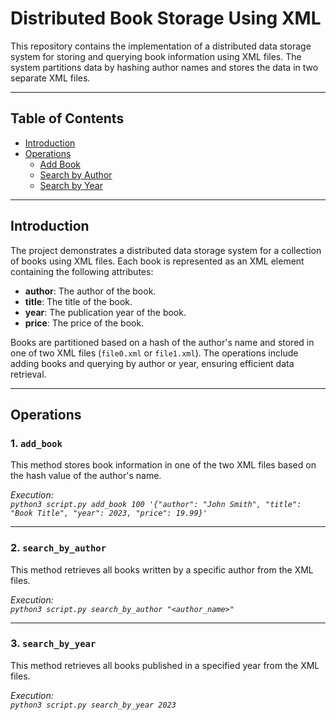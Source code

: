 # Distributed Book Storage Using XML

This repository contains the implementation of a distributed data storage system for storing and querying book information using XML files. The system partitions data by hashing author names and stores the data in two separate XML files.

---

## Table of Contents

- [Introduction](#introduction)
- [Operations](#operations)
  - [Add Book](#1-add_book)
  - [Search by Author](#2-search_by_author)
  - [Search by Year](#3-search_by_year)
---

## Introduction

The project demonstrates a distributed data storage system for a collection of books using XML files. Each book is represented as an XML element containing the following attributes:
- **author**: The author of the book.
- **title**: The title of the book.
- **year**: The publication year of the book.
- **price**: The price of the book.

Books are partitioned based on a hash of the author's name and stored in one of two XML files (`file0.xml` or `file1.xml`). The operations include adding books and querying by author or year, ensuring efficient data retrieval.

---


## Operations

### 1. `add_book`

This method stores book information in one of the two XML files based on the hash value of the author's name.

*Execution:*  
*`python3 script.py add_book 100 '{"author": "John Smith", "title": "Book Title", "year": 2023, "price": 19.99}'`*

---

### 2. `search_by_author`

This method retrieves all books written by a specific author from the XML files.

*Execution:*  
*`python3 script.py search_by_author "<author_name>"`*

---

### 3. `search_by_year`

This method retrieves all books published in a specified year from the XML files.

*Execution:*  
*`python3 script.py search_by_year 2023`*
